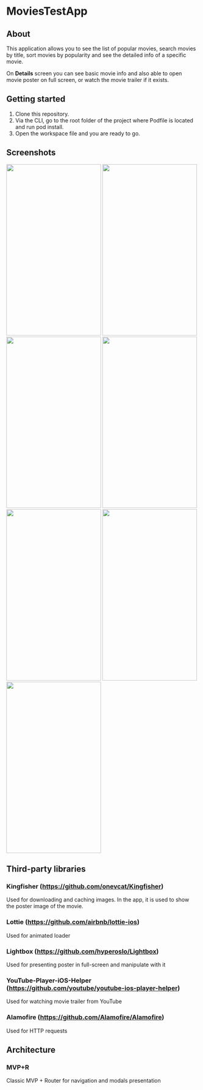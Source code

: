 # MoviesTestApp

## About
This application allows you to see the list of popular movies, search movies by title, sort movies by popularity and see the detailed info of a specific movie. 

On **Details** screen you can see basic movie info and also able to open movie poster on full screen, or watch the movie trailer if it exists.
## Getting started
1. Clone this repository.
2. Via the CLI, go to the root folder of the project where Podfile is located and run pod install.
3. Open the workspace file and you are ready to go.

## Screenshots
<img src="https://github.com/pvulmvul/MoviesTestApp/assets/83655258/4cc6a6c0-8701-4095-a39e-ea322708ba5e" width=248 height=448>
<img src="https://github.com/pvulmvul/MoviesTestApp/assets/83655258/758551bc-4bbc-433b-bc0f-f52d7fbf0f62" width=248 height=448>
<img src="https://github.com/pvulmvul/MoviesTestApp/assets/83655258/baf9855f-440b-44d3-b308-5f36096b3842" width=248 height=448>
<img src="https://github.com/pvulmvul/MoviesTestApp/assets/83655258/4118920b-2682-4603-81c4-6ab92dfd5e27" width=248 height=448>
<img src="https://github.com/pvulmvul/MoviesTestApp/assets/83655258/bee1354a-7f57-4b4b-bbde-02c3d136ffcb" width=248 height=448>
<img src="https://github.com/pvulmvul/MoviesTestApp/assets/83655258/e92598bf-5351-48cf-b9e6-cb162d7ae054" width=248 height=448>
<img src="https://github.com/pvulmvul/MoviesTestApp/assets/83655258/6a052bbf-59b6-468d-aa26-2c3e50c59288" width=248 height=448>

## Third-party libraries
### Kingfisher (https://github.com/onevcat/Kingfisher)
Used for downloading and caching images. In the app, it is used to show the poster image of the movie.
### Lottie (https://github.com/airbnb/lottie-ios)
Used for animated loader
### Lightbox (https://github.com/hyperoslo/Lightbox)
Used for presenting poster in full-screen and manipulate with it
### YouTube-Player-iOS-Helper (https://github.com/youtube/youtube-ios-player-helper)
Used for watching movie trailer from YouTube
### Alamofire (https://github.com/Alamofire/Alamofire)
Used for HTTP requests

## Architecture
### MVP+R
Classic MVP + Router for navigation and modals presentation
